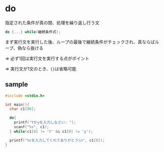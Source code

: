 # do
指定された条件が真の間、処理を繰り返し行う文

```c
do {...} while(継続条件式);
```
まず実行文を実行した後、ループの最後で継続条件がチェックされ、真ならばループ、偽なら抜ける

=> 必ず1回は実行文を実行する点がポイント

=> 実行文が1文のとき、`{}`は省略可能

## sample
```c
#include <stdio.h>

int main(){
  char c1[80];

  do{
    printf("Yかyを入力しなさい: ");
    scanf("%s", c1);
  } while(c1[0] != 'Y' && c1[0] != 'y');

  printf("%cを入力してくれてありがとう\n", c1[0]);
}
```


